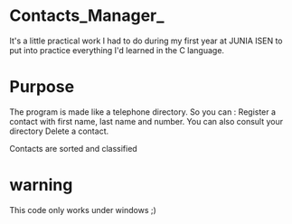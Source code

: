 # Contacts_Manager_
It's a little practical work I had to do during my first year at JUNIA ISEN to put into practice everything I'd learned in the C language.

# Purpose
The program is made like a telephone directory.
So you can :
Register a contact with first name, last name and number.
You can also consult your directory
Delete a contact.

Contacts are sorted and classified
# warning
This code only works under windows ;)
